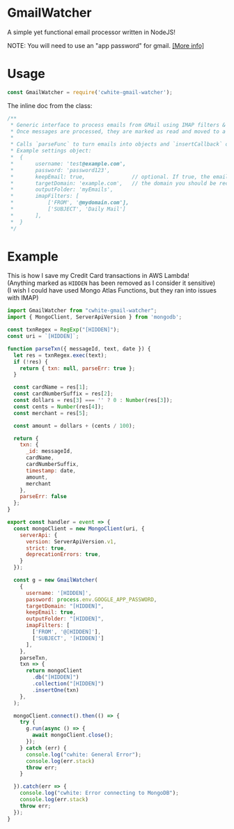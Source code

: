 # GmailWatcher
A simple yet functional email processor written in NodeJS!

NOTE: You will need to use an "app password" for gmail. [\[More info\]](https://support.google.com/accounts/answer/185833?hl=en)

# Usage

```javascript
const GmailWatcher = require('cwhite-gmail-watcher');
```

The inline doc from the class:
```javascript
/**
 * Generic interface to process emails from GMail using IMAP filters & body regex parsing.
 * Once messages are processed, they are marked as read and moved to a designated folder
 * 
 * Calls `parseFunc` to turn emails into objects and `insertCallback` on successful parsing.
 * Example settings object:
 *  {
 *       username: 'test@example.com',
 *       password: 'password123',
 *       keepEmail: true,               // optional. If true, the emails will not be moved upon succesful processing
 *       targetDomain: 'example.com',   // the domain you should be receiving these emails from. This is used to verify certificates
 *       outputFolder: 'myEmails',
 *       imapFilters: [
 *           ['FROM', '@mydomain.com'],
 *           ['SUBJECT', 'Daily Mail']
 *       ],
 *  }
 */
```

# Example

This is how I save my Credit Card transactions in AWS Lambda!    
(Anything marked as `HIDDEN` has been removed as I consider it sensitive)    
(I wish I could have used Mongo Atlas Functions, but they ran into issues with IMAP)

```javascript
import GmailWatcher from "cwhite-gmail-watcher";
import { MongoClient, ServerApiVersion } from 'mongodb';

const txnRegex = RegExp("[HIDDEN]");
const uri = `[HIDDEN]`;

function parseTxn({ messageId, text, date }) {
  let res = txnRegex.exec(text);
  if (!res) {
    return { txn: null, parseErr: true };
  }

  const cardName = res[1];
  const cardNumberSuffix = res[2];
  const dollars = res[3] === '' ? 0 : Number(res[3]);
  const cents = Number(res[4]);
  const merchant = res[5];

  const amount = dollars + (cents / 100);

  return {
    txn: {
      _id: messageId,
      cardName,
      cardNumberSuffix,
      timestamp: date,
      amount,
      merchant
    },
    parseErr: false
  };
}

export const handler = event => {
  const mongoClient = new MongoClient(uri, {
    serverApi: {
      version: ServerApiVersion.v1,
      strict: true,
      deprecationErrors: true,
    }
  });

  const g = new GmailWatcher(
    {
      username: '[HIDDEN]',
      password: process.env.GOOGLE_APP_PASSWORD,
      targetDomain: "[HIDDEN]",
      keepEmail: true,
      outputFolder: "[HIDDEN]",
      imapFilters: [
        ['FROM', '@[HIDDEN]'],
        ['SUBJECT', '[HIDDEN]']
      ],
    },
    parseTxn,
    txn => {
      return mongoClient
        .db("[HIDDEN]")
        .collection("[HIDDEN]")
        .insertOne(txn)
    },
  );

  mongoClient.connect().then(() => {
    try {
      g.run(async () => {
        await mongoClient.close();
      });
    } catch (err) {
      console.log("cwhite: General Error");
      console.log(err.stack)
      throw err;
    }

  }).catch(err => {
    console.log("cwhite: Error connecting to MongoDB");
    console.log(err.stack)
    throw err;
  });
}
```
